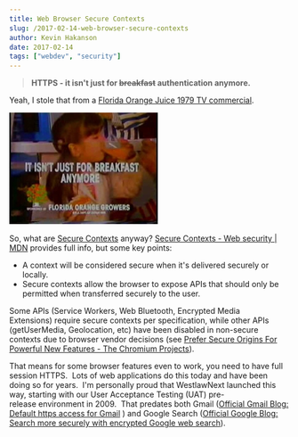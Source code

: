```yaml
---
title: Web Browser Secure Contexts
slug: /2017-02-14-web-browser-secure-contexts
author: Kevin Hakanson
date: 2017-02-14
tags: ["webdev", "security"]
---
```

> **HTTPS - it isn't just for ~~breakfast~~ authentication anymore.**

Yeah, I stole that from a [Florida Orange Juice 1979 TV commercial](https://www.youtube.com/watch?v=7lhFNAYfxNg).

[![Florida Orange Juice](images/pastedImage_3.jpg)](images/pastedImage_3.jpg)

So, what are [Secure Contexts](https://www.w3.org/TR/secure-contexts/) anyway? [Secure Contexts - Web security | MDN](https://developer.mozilla.org/en-US/docs/Web/Security/Secure_Contexts) provides full info, but some key points:

* A context will be considered secure when it's delivered securely or locally.
* Secure contexts allow the browser to expose APIs that should only be permitted when transferred securely to the user.

Some APIs (Service Workers, Web Bluetooth, Encrypted Media Extensions) require secure contexts per specification, while other APIs (getUserMedia, Geolocation, etc) have been disabled in non-secure contexts due to browser vendor decisions (see [Prefer Secure Origins For Powerful New Features - The Chromium Projects](https://www.chromium.org/Home/chromium-security/prefer-secure-origins-for-powerful-new-features)).

That means for some browser features even to work, you need to have full session HTTPS.  Lots of web applications do this today and have been doing so for years.  I'm personally proud that WestlawNext launched this way, starting with our User Acceptance Testing (UAT) pre-release environment in 2009.  That predates both Gmail ([Official Gmail Blog: Default https access for Gmail](https://gmail.googleblog.com/2010/01/default-https-access-for-gmail.html) ) and Google Search ([Official Google Blog: Search more securely with encrypted Google web search](https://googleblog.blogspot.com/2010/05/search-more-securely-with-encrypted.html)).